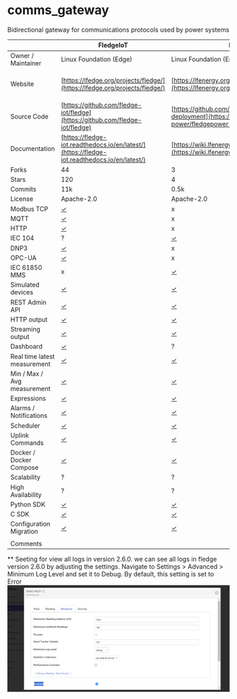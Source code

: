 # comms_gateway

Bidirectional gateway for communications protocols used by power systems

|                              | FledgeIoT                                                                                                           | FledgePower                                                                                                         | EdgeXFoundry                                                                                                   | Thingsboard Community Edition                                                                                                                   | Node-RED                                                                                           |
| ---------------------------- | ------------------------------------------------------------------------------------------------------------------- | ------------------------------------------------------------------------------------------------------------------- | -------------------------------------------------------------------------------------------------------------- | ----------------------------------------------------------------------------------------------------------------------------------------------- | -------------------------------------------------------------------------------------------------- |
| Owner / Maintainer           | Linux Foundation (Edge)                                                                                             | Linux Foundation (Energy)                                                                                           | Linux Foundation (Edge)                                                                                        | ThingsBoard, Inc                                                                                                                                | OpenJS Foundation                                                                                  |
| Website                      | [https://lfedge.org/projects/fledge/](https://lfedge.org/projects/fledge/)                                          | [https://lfenergy.org/projects/fledgepower/](https://lfenergy.org/projects/fledgepower/)                            | [https://lfedge.org/projects/edgex-foundry/](https://lfedge.org/projects/edgex-foundry/)                       | [https://thingsboard.io/](https://thingsboard.io/)                                                                                              | [https://nodered.org/](https://nodered.org/)                                                       |
| Source Code                  | [https://github.com/fledge-iot/fledge](https://github.com/fledge-iot/fledge)                                        | [https://github.com/fledge-power/fledgepower-deployment](https://github.com/fledge-power/fledgepower-deployment)    | [https://github.com/edgexfoundry/edgex-go](https://github.com/edgexfoundry/edgex-go)                           | [https://github.com/thingsboard/thingsboard](https://github.com/thingsboard/thingsboard)                                                        | [https://github.com/node-red/node-red](https://github.com/node-red/node-red)                       |
| Documentation                | [https://fledge-iot.readthedocs.io/en/latest/](https://fledge-iot.readthedocs.io/en/latest/)                        | [https://wiki.lfenergy.org/display/FLED/FledgePower](https://wiki.lfenergy.org/display/FLED/FledgePower)            | [https://docs.edgexfoundry.org/3.1/](https://docs.edgexfoundry.org/3.1/)                                       | [https://thingsboard.io/docs/](https://thingsboard.io/docs/)                                                                                    | [https://nodered.org/docs/](https://nodered.org/docs/)                                             |
| Forks                        | 44                                                                                                                  | 3                                                                                                                   | 481                                                                                                            | 5k                                                                                                                                              | 3.4k                                                                                               |
| Stars                        | 120                                                                                                                 | 4                                                                                                                   | 1.3k                                                                                                           | 17k                                                                                                                                             | 19.3k                                                                                              |
| Commits                      | 11k                                                                                                                 | 0.5k                                                                                                                | 4.5k                                                                                                           | 19.5k                                                                                                                                           | 9.2k                                                                                               |
| License                      | Apache-2.0                                                                                                          | Apache-2.0                                                                                                          | Apache-2.0                                                                                                     | Apache-2.0                                                                                                                                      | Apache-2.0                                                                                         |
| Modbus TCP                   | [✓](https://fledge-iot.readthedocs.io/en/latest/plugins/fledge-south-mqtt-readings/index.html)                      | x                                                                                                                   | [✓](https://docs.edgexfoundry.org/3.1/microservices/device/services/device-modbus/ProtocolProperties/)         | [✓](https://thingsboard.io/docs/iot-gateway/config/modbus/)                                                                                     | [✓](https://flows.nodered.org/node/node-red-contrib-modbus)                                        |
| MQTT                         | [✓](https://fledge-iot.readthedocs.io/en/latest/plugins/fledge-south-mqtt-readings/index.html)                      | x                                                                                                                   | [✓](https://docs.edgexfoundry.org/3.1/microservices/device/services/device-mqtt/Configuration/)                | [✓](https://thingsboard.io/docs/reference/mqtt-api/)                                                                                            | [✓](https://cookbook.nodered.org/mqtt/connect-to-broker)                                           |
| HTTP                         | [✓](https://fledge-iot.readthedocs.io/en/latest/plugins/fledge-south-http_south/index.html)                         | x                                                                                                                   | [✓](https://docs.edgexfoundry.org/3.1/microservices/device/services/device-rest/GettingStarted/)               | [✓](https://thingsboard.io/docs/reference/http-api/)                                                                                            | [✓](https://cookbook.nodered.org/#http-endpoints)                                                  |
| IEC 104                      | ?                                                                                                                   | [✓](https://github.com/fledge-power/fledge-south-iec61850)                                                          | x                                                                                                              | x                                                                                                                                               | x                                                                                                  |
| DNP3                         | [✓](https://fledge-iot.readthedocs.io/en/latest/plugins/fledge-south-dnp3/index.html)                               | x                                                                                                                   | x                                                                                                              | x                                                                                                                                               | x                                                                                                  |
| OPC-UA                       | [✓](https://fledge-iot.readthedocs.io/en/latest/plugins/fledge-south-opcua/index.html)                              | x                                                                                                                   | [✓](https://github.com/edgexfoundry/device-opc-ua)                                                             | [✓](https://thingsboard.io/docs/iot-gateway/config/opc-ua/)                                                                                     | [✓](https://flows.nodered.org/node/node-red-contrib-opcua)                                         |
| IEC 61850 MMS                | x                                                                                                                   | [✓](https://github.com/fledge-power/fledge-south-iec61850)                                                          | x                                                                                                              | x                                                                                                                                               | x                                                                                                  |
| Simulated devices            | [✓](https://fledge-iot.readthedocs.io/en/latest/plugins/fledge-south-Random/index.html)                             | [✓](https://fledge-iot.readthedocs.io/en/latest/plugins/fledge-south-Random/index.html)                             | [✓](https://docs.edgexfoundry.org/3.1/microservices/device/services/device-virtual/Ch-VirtualDevice/)          | [✓](https://thingsboard.io/docs/user-guide/rule-engine-2-0/action-nodes/#generator-node)                                                        | [✓](https://flows.nodered.org/flow/760020a6b20660c066bed1dd547b51a1)                               |
| REST Admin API               | [✓](https://fledge-iot.readthedocs.io/en/latest/rest_api_guide/index.html)                                          | [✓](https://fledge-iot.readthedocs.io/en/latest/rest_api_guide/index.html)                                          | [✓](https://docs.edgexfoundry.org/3.1/api/Ch-APIIntroduction/)                                                 | [✓](https://thingsboard.io/docs/reference/rest-api/)                                                                                            | [✓](https://nodered.org/docs/api/)                                                                 |
| HTTP output                  | [✓](https://fledge-iot.readthedocs.io/en/latest/plugins/fledge-north-http_north/index.html)                         | [✓](https://fledge-iot.readthedocs.io/en/latest/plugins/fledge-north-http_north/index.html)                         | [✓](https://docs.edgexfoundry.org/3.1/microservices/application/sdk/api/BuiltInPipelineFunctions/#http-export) | [✓](https://thingsboard.io/docs/user-guide/rule-engine-2-0/external-nodes/#rest-api-call-node)                                                  | [✓](https://cookbook.nodered.org/#http-requests)                                                   |
| Streaming output             | [✓](https://fledge-iot.readthedocs.io/en/latest/plugins/fledge-north-Kafka/index.html)                              | [✓](https://fledge-iot.readthedocs.io/en/latest/plugins/fledge-north-Kafka/index.html)                              | [✓](https://docs.edgexfoundry.org/3.1/microservices/application/sdk/api/BuiltInPipelineFunctions/#mqtt-export) | [✓](https://thingsboard.io/docs/user-guide/rule-engine-2-0/external-nodes/#mqtt-node)                                                           | [✓](https://cookbook.nodered.org/mqtt/publish-to-topic)                                            |
| Dashboard                    | [✓](https://fledge-iot.readthedocs.io/en/latest/quick_start/gui.html)                                               | ?                                                                                                                   | [✓](https://docs.edgexfoundry.org/3.1/getting-started/tools/Ch-GUI/)                                           | [✓](https://thingsboard.io/docs/user-guide/rule-engine-2-0/re-getting-started/)                                                                 | [✓](https://nodered.org/docs/developing-flows/)                                                    |
| Real time latest measurement | [✓](https://fledge-iot.readthedocs.io/en/latest/rest_api_guide/04_RESTuser.html#get-asset-reading)                  | [✓](https://fledge-iot.readthedocs.io/en/latest/rest_api_guide/04_RESTuser.html#get-asset-reading)                  | [✓](https://docs.edgexfoundry.org/3.1/microservices/core/data/ApiReference/)                                   | [✓](https://demo.thingsboard.io/swagger-ui/index.html#/telemetry-controller/getLatestTimeseries)                                                | [✓](https://cookbook.nodered.org/http/serve-json-content)                                          |
| Min / Max / Avg measurement  | [✓](https://fledge-iot.readthedocs.io/en/latest/rest_api_guide/04_RESTuser.html#get-asset-reading-summary)          | [✓](https://fledge-iot.readthedocs.io/en/latest/rest_api_guide/04_RESTuser.html#get-asset-reading-summary)          | ?                                                                                                              | [✓](https://demo.thingsboard.io/swagger-ui/index.html#/telemetry-controller/getTimeseries)                                                      | [✓](https://flows.nodered.org/node/node-red-contrib-calc)                                          |
| Expressions                  | [✓](https://fledge-iot.readthedocs.io/en/latest/plugins/fledge-filter-expression/index.html)                        | [✓](https://fledge-iot.readthedocs.io/en/latest/plugins/fledge-filter-expression/index.html)                        | ?                                                                                                              | [✓](https://thingsboard.io/docs/user-guide/rule-engine-2-0/action-nodes/#math-function-node)                                                    | [✓](https://flows.nodered.org/flow/29fd01f8a62fec86d875ecbd68001cb0)                               |
| Alarms / Notifications       | [✓](https://fledge-iot.readthedocs.io/en/latest/services/fledge-service-notification/index.html)                    | [✓](https://fledge-iot.readthedocs.io/en/latest/services/fledge-service-notification/index.html)                    | [✓](https://docs.edgexfoundry.org/3.1/microservices/support/eKuiper/Ch-eKuiper/)                               | [✓](https://thingsboard.io/docs/user-guide/alarms/)                                                                                             | [✓](https://flows.nodered.org/node/node-red-contrib-nools)                                         |
| Scheduler                    | [✓](https://fledge-iot.readthedocs.io/en/latest/building_fledge/05_tasks.html)                                      | [✓](https://fledge-iot.readthedocs.io/en/latest/building_fledge/05_tasks.html)                                      | [✓](https://docs.edgexfoundry.org/3.1/microservices/support/scheduler/Purpose/)                                | x                                                                                                                                               | [✓](https://flows.nodered.org/node/node-red-contrib-cron-plus/in/c8156f6276976bfb518d1e60442e01e2) |
| Uplink Commands              | [✓](https://fledge-iot.readthedocs.io/en/latest/control.html#operation)                                             | [✓](https://fledge-iot.readthedocs.io/en/latest/control.html#operation)                                             | [✓](https://docs.edgexfoundry.org/3.1/microservices/core/command/Purpose/)                                     | [✓](https://thingsboard.io/docs/user-guide/rpc/)                                                                                                | ✓                                                                                                  |
| Docker / Docker Compose      | [✓](https://github.com/RobRaesemann/FLEDGE-IOT-Docker)                                                              | [✓](https://github.com/fledge-power/fledgepower-deployment)                                                         | [✓](https://docs.edgexfoundry.org/3.1/getting-started/Ch-GettingStartedDockerUsers/)                           | [✓](https://thingsboard.io/docs/user-guide/install/cluster/docker-compose-setup/)                                                               | [✓](https://nodered.org/docs/getting-started/docker)                                               |
| Scalability                  | ?                                                                                                                   | ?                                                                                                                   | ?                                                                                                              | [✓](https://thingsboard.io/docs/reference/iot-platform-deployment-scenarios/#cluster-deployment-with-the-microservices-architecture-scenario-c) | x                                                                                                  |
| High Availability            | ?                                                                                                                   | ?                                                                                                                   | ?                                                                                                              | [✓](https://thingsboard.io/docs/reference/iot-platform-deployment-scenarios/#cluster-deployment-with-the-microservices-architecture-scenario-c) | x                                                                                                  |
| Python SDK                   | [✓](https://fledge-iot.readthedocs.io/en/latest/plugin_developers_guide/02_writing_plugins.html#plugin-information) | [✓](https://fledge-iot.readthedocs.io/en/latest/plugin_developers_guide/02_writing_plugins.html#plugin-information) | x                                                                                                              | [✓](https://thingsboard.io/docs/iot-gateway/custom/)                                                                                            | x                                                                                                  |
| C SDK                        | [✓](https://fledge-iot.readthedocs.io/en/latest/plugin_developers_guide/03_south_C_plugins.html)                    | [✓](https://fledge-iot.readthedocs.io/en/latest/plugin_developers_guide/03_south_C_plugins.html)                    | [✓](https://docs.edgexfoundry.org/3.1/getting-started/Ch-GettingStartedCDevelopers/)                           | x                                                                                                                                               | x                                                                                                  |
| Configuration Migration      | [✓](https://fledge-iot.readthedocs.io/en/latest/quick_start/backup.html)                                            | [✓](https://fledge-iot.readthedocs.io/en/latest/quick_start/backup.html)                                            | [✓](https://docs.edgexfoundry.org/3.1/V3TopLevelMigration/)                                                    | [✓](https://thingsboard.io/docs/user-guide/version-control/)                                                                                    | [✓](https://nodered.org/docs/user-guide/editor/workspace/import-export)                            |
|                              |                                                                                                                     |                                                                                                                     |                                                                                                                |                                                                                                                                                 |                                                                                                    |
| Comments                     |                                                                                                                     |                                                                                                                     |                                                                                                                |                                                                                                                                                 |                                                                                                    |

\*\* Seeting for view all logs in version 2.6.0.
we can see all logs in fledge version 2.6.0 by adjusting the settings. Navigate to Settings > Advanced > Minimum Log Level and set it to Debug.
By default, this setting is set to Error
![alt text](image.png)
